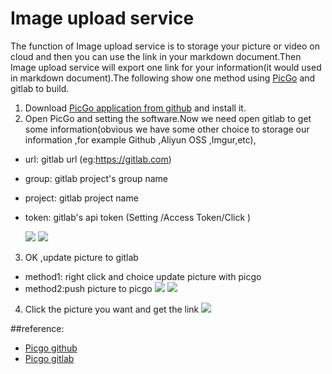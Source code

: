 # Image upload service

The function of Image upload service is to storage your picture or video on cloud and then you can use the link in your markdown document.Then Image upload service will export one link for your information(it would used in markdown document).The following show one method using [PicGo](https://github.com/Molunerfinn/PicGo) and gitlab to build.

1. Download [PicGo application from github](https://github.com/Molunerfinn/PicGo/releases) and install it.
2. Open PicGo and setting the software.Now we need open gitlab to get some information(obvious we have some other choice to storage our information ,for example Github ,Aliyun OSS ,Imgur,etc),

* url: gitlab url (eg:https://gitlab.com)
* group: gitlab project's group name
* project: gitlab project name
* token: gitlab's api token (Setting /Access Token/Click )

	![](https://gitlab.com/picbed/bed/uploads/f52be9d7e151da2311ca5065966fdbf9/picturebed.png)
	![](https://gitlab.com/picbed/bed/uploads/1a26b21c03c177d2241a6595ba38cd66/picgoinfor.png)

3. OK ,update picture to gitlab

* method1: right click and choice update picture with picgo
* method2:push picture to picgo
![](https://gitlab.com/picbed/bed/uploads/93c7be671e3913b6913a2c17a0e4c054/rightbotton.png
)
![](https://gitlab.com/picbed/bed/uploads/2a172fda6f4924325d05a598594e0c1e/method2.png
)
4. Click the picture you want and get the link
![](https://gitlab.com/picbed/bed/uploads/103e19a8b5ce9f1b97636497391e1c34/picgoclick.png)

##reference:

* [Picgo github](https://github.com/Molunerfinn/PicGo/releases) 
* [Picgo gitlab](https://github.com/bugwz/picgo-plugin-gitlab)
